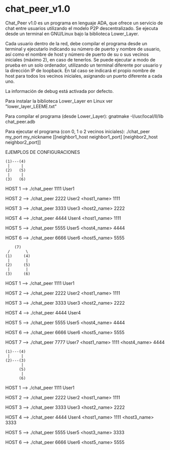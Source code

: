 # chat_peer_v1.0

Chat_Peer v1.0 es un programa en lenguaje ADA, que ofrece un servicio de chat
entre usuarios utilizando el modelo P2P descentralizado. Se ejecuta desde un
terminal en GNU/Linux bajo la biblioteca Lower_Layer.

Cada usuario dentro de la red, debe compilar el programa desde un terminal y
ejecutarlo indicando su número de puerto y nombre de usuario, así como el nombre
de host y número de puerto de su o sus vecinos iniciales (máximo 2), en
caso de tenerlos. Se puede ejecutar a modo de prueba en un solo ordenador,
utilizando un terminal diferente por usuario y la dirección IP de loopback.
En tal caso se indicará el propio nombre de host para todos los vecinos
iniciales, asignando un puerto diferente a cada uno.

La información de debug está activada por defecto.

Para instalar la biblioteca Lower_Layer en Linux ver "lower_layer_LEEME.txt"

Para compilar el programa (desde Lower_Layer):
gnatmake -I/usr/local/ll/lib chat_peer.adb

Para ejecutar el programa (con 0, 1 o 2 vecinos iniciales):
./chat_peer my_port my_nickname [[neighbor1_host neighbor1_port] [neighbor2_host neighbor2_port]]



EJEMPLOS DE CONFIGURACIONES

    (1)---(4)
     |     |
    (2)   (5)
     |     |
    (3)   (6)

HOST 1 --> ./chat_peer 1111 User1

HOST 2 --> ./chat_peer 2222 User2 <host1_name> 1111

HOST 3 --> ./chat_peer 3333 User3 <host2_name> 2222

HOST 4 --> ./chat_peer 4444 User4 <host1_name> 1111

HOST 5 --> ./chat_peer 5555 User5 <host4_name> 4444

HOST 6 --> ./chat_peer 6666 User6 <host5_name> 5555




        (7)
     /       \
    (1)     (4)
     |       |
    (2)     (5)
     |       |
    (3)     (6)

HOST 1 --> ./chat_peer 1111 User1

HOST 2 --> ./chat_peer 2222 User2 <host1_name> 1111

HOST 3 --> ./chat_peer 3333 User3 <host2_name> 2222

HOST 4 --> ./chat_peer 4444 User4 

HOST 5 --> ./chat_peer 5555 User5 <host4_name> 4444

HOST 6 --> ./chat_peer 6666 User6 <host5_name> 5555

HOST 7 --> ./chat_peer 7777 User7 <host1_name> 1111 <host4_name> 4444





    (1)---(4)
     |     |
    (2)---(3)
           |
          (5)
           |
          (6)
            

HOST 1 --> ./chat_peer 1111 User1

HOST 2 --> ./chat_peer 2222 User2 <host1_name> 1111

HOST 3 --> ./chat_peer 3333 User3 <host2_name> 2222

HOST 4 --> ./chat_peer 4444 User4 <host1_name> 1111 <host3_name> 3333

HOST 5 --> ./chat_peer 5555 User5 <host3_name> 3333

HOST 6 --> ./chat_peer 6666 User6 <host5_name> 5555
